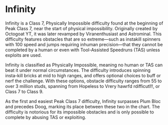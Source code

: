 # Infinity

Infinity is a Class 7, Physically Impossible difficulty found at the beginning of Peak Class 7, near the start of physical impossibility. Originally created by Octogoat YT, it was later revamped by Viranenthusiast and Astrominal. This difficulty features obstacles that are so extreme—such as instakill spinners with 100 speed and jumps requiring inhuman precision—that they cannot be completed by a human or even with Tool-Assisted Speedruns (TAS) unless exploits are used.

Infinity is classified as Physically Impossible, meaning no human or TAS can beat it under normal circumstances. The difficulty introduces spinning insta-kill bricks at mid to high ranges, and offers optional choices to buff or nerf the challenge. With these options, obstacle difficulty ranges from 55 to over 3 million studs, spanning from Hopeless to Vrery hawrfd rdifficutl!!, or Class 7 to Class 9.

As the first and easiest Peak Class 7 difficulty, Infinity surpasses Plum Bloc and precedes Doog, marking its place between these two in the chart. The difficulty is notorious for its impossible obstacles and is only possible to complete by abusing TAS or exploiting.
